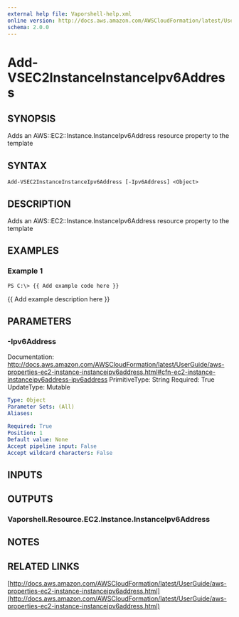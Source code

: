 ```yaml
---
external help file: Vaporshell-help.xml
online version: http://docs.aws.amazon.com/AWSCloudFormation/latest/UserGuide/aws-properties-ec2-instance-instanceipv6address.html
schema: 2.0.0
---
```


# Add-VSEC2InstanceInstanceIpv6Address

## SYNOPSIS
Adds an AWS::EC2::Instance.InstanceIpv6Address resource property to the template

## SYNTAX

```
Add-VSEC2InstanceInstanceIpv6Address [-Ipv6Address] <Object>
```

## DESCRIPTION
Adds an AWS::EC2::Instance.InstanceIpv6Address resource property to the template

## EXAMPLES

### Example 1
```
PS C:\> {{ Add example code here }}
```

{{ Add example description here }}

## PARAMETERS

### -Ipv6Address
Documentation: http://docs.aws.amazon.com/AWSCloudFormation/latest/UserGuide/aws-properties-ec2-instance-instanceipv6address.html#cfn-ec2-instance-instanceipv6address-ipv6address
PrimitiveType: String
Required: True
UpdateType: Mutable

```yaml
Type: Object
Parameter Sets: (All)
Aliases: 

Required: True
Position: 1
Default value: None
Accept pipeline input: False
Accept wildcard characters: False
```

## INPUTS

## OUTPUTS

### Vaporshell.Resource.EC2.Instance.InstanceIpv6Address

## NOTES

## RELATED LINKS

[http://docs.aws.amazon.com/AWSCloudFormation/latest/UserGuide/aws-properties-ec2-instance-instanceipv6address.html](http://docs.aws.amazon.com/AWSCloudFormation/latest/UserGuide/aws-properties-ec2-instance-instanceipv6address.html)

